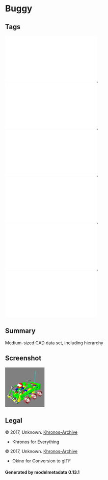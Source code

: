 # Buggy

## Tags

![no-license](../../README-no-license.md), ![no-author](../../README-no-author.md), ![no-owner](../../README-no-owner.md), ![no-year](../../README-no-year.md), ![issues](../../README-issues.md), ![tutorial-model](../../README-tutorial-model.md)

## Summary

Medium-sized CAD data set, including hierarchy

## Screenshot

![screenshot](screenshot/screenshot.png)

## Legal

&copy; 2017, Unknown. [Khronos-Archive]()

 - Khronos for Everything

&copy; 2017, Unknown. [Khronos-Archive]()

 - Okino for Conversion to glTF

#### Generated by modelmetadata 0.13.1